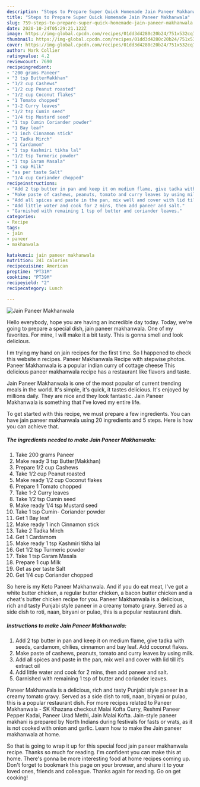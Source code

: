 ```yaml
---
description: "Steps to Prepare Super Quick Homemade Jain Paneer Makhanwala"
title: "Steps to Prepare Super Quick Homemade Jain Paneer Makhanwala"
slug: 759-steps-to-prepare-super-quick-homemade-jain-paneer-makhanwala
date: 2020-10-24T05:29:21.122Z
image: https://img-global.cpcdn.com/recipes/01dd3d4280c20b24/751x532cq70/jain-paneer-makhanwala-recipe-main-photo.jpg
thumbnail: https://img-global.cpcdn.com/recipes/01dd3d4280c20b24/751x532cq70/jain-paneer-makhanwala-recipe-main-photo.jpg
cover: https://img-global.cpcdn.com/recipes/01dd3d4280c20b24/751x532cq70/jain-paneer-makhanwala-recipe-main-photo.jpg
author: Mark Collier
ratingvalue: 4.2
reviewcount: 7690
recipeingredient:
- "200 grams Paneer"
- "3 tsp ButterMakkhan"
- "1/2 cup Cashews"
- "1/2 cup Peanut roasted"
- "1/2 cup Coconut flakes"
- "1 Tomato chopped"
- "1-2 Curry leaves"
- "1/2 tsp Cumin seed"
- "1/4 tsp Mustard seed"
- "1 tsp Cumin Coriander powder"
- "1 Bay leaf"
- "1 inch Cinnamon stick"
- "2 Tadka Mirch"
- "1 Cardamom"
- "1 tsp Kashmiri tikha lal"
- "1/2 tsp Turmeric powder"
- "1 tsp Garam Masala"
- "1 cup Milk"
- "as per taste Salt"
- "1/4 cup Coriander chopped"
recipeinstructions:
- "Add 2 tsp butter in pan and keep it on medium flame, give tadka with seeds, cardamom, chilies, cinnamon and bay leaf. Add coconut flakes."
- "Make paste of cashews, peanuts, tomato and curry leaves by using milk."
- "Add all spices and paste in the pan, mix well and cover with lid till it’s extract oil"
- "Add little water and cook for 2 mins, then add paneer and salt."
- "Garnished with remaining 1 tsp of butter and coriander leaves."
categories:
- Recipe
tags:
- jain
- paneer
- makhanwala

katakunci: jain paneer makhanwala 
nutrition: 241 calories
recipecuisine: American
preptime: "PT31M"
cooktime: "PT39M"
recipeyield: "2"
recipecategory: Lunch

---
```



![Jain Paneer Makhanwala](https://img-global.cpcdn.com/recipes/01dd3d4280c20b24/751x532cq70/jain-paneer-makhanwala-recipe-main-photo.jpg)

Hello everybody, hope you are having an incredible day today. Today, we're going to prepare a special dish, jain paneer makhanwala. One of my favorites. For mine, I will make it a bit tasty. This is gonna smell and look delicious.

I m trying my hand on jain recipes for the first time. So I happened to check this website n recipes. Paneer Makhanwala Recipe with stepwise photos. Paneer Makhanwala is a popular indian curry of cottage cheese This delicious paneer makhanwala recipe has a restaurant like flavors and taste.

Jain Paneer Makhanwala is one of the most popular of current trending meals in the world. It's simple, it's quick, it tastes delicious. It's enjoyed by millions daily. They are nice and they look fantastic. Jain Paneer Makhanwala is something that I've loved my entire life.


To get started with this recipe, we must prepare a few ingredients. You can have jain paneer makhanwala using 20 ingredients and 5 steps. Here is how you can achieve that.

<!--inarticleads1-->

##### The ingredients needed to make Jain Paneer Makhanwala:

1. Take 200 grams Paneer
1. Make ready 3 tsp Butter(Makkhan)
1. Prepare 1/2 cup Cashews
1. Take 1/2 cup Peanut roasted
1. Make ready 1/2 cup Coconut flakes
1. Prepare 1 Tomato chopped
1. Take 1-2 Curry leaves
1. Take 1/2 tsp Cumin seed
1. Make ready 1/4 tsp Mustard seed
1. Take 1 tsp Cumin- Coriander powder
1. Get 1 Bay leaf
1. Make ready 1 inch Cinnamon stick
1. Take 2 Tadka Mirch
1. Get 1 Cardamom
1. Make ready 1 tsp Kashmiri tikha lal
1. Get 1/2 tsp Turmeric powder
1. Take 1 tsp Garam Masala
1. Prepare 1 cup Milk
1. Get as per taste Salt
1. Get 1/4 cup Coriander chopped


So here is my Keto Paneer Makhanwala. And if you do eat meat, I&#39;ve got a white butter chicken, a regular butter chicken, a bacon butter chicken and a cheat&#39;s butter chicken recipe for you. Paneer Makhanwala is a delicious, rich and tasty Punjabi style paneer in a creamy tomato gravy. Served as a side dish to roti, naan, biryani or pulao, this is a popular restaurant dish. 

<!--inarticleads2-->

##### Instructions to make Jain Paneer Makhanwala:

1. Add 2 tsp butter in pan and keep it on medium flame, give tadka with seeds, cardamom, chilies, cinnamon and bay leaf. Add coconut flakes.
1. Make paste of cashews, peanuts, tomato and curry leaves by using milk.
1. Add all spices and paste in the pan, mix well and cover with lid till it’s extract oil
1. Add little water and cook for 2 mins, then add paneer and salt.
1. Garnished with remaining 1 tsp of butter and coriander leaves.


Paneer Makhanwala is a delicious, rich and tasty Punjabi style paneer in a creamy tomato gravy. Served as a side dish to roti, naan, biryani or pulao, this is a popular restaurant dish. For more recipes related to Paneer Makhanwala - SK Khazana checkout Malai Kofta Curry, Reshmi Paneer Pepper Kadai, Paneer Urad Methi, Jain Malai Kofta. Jain-style paneer makhani is prepared by North Indians during festivals for fasts or vrats, as it is not cooked with onion and garlic. Learn how to make the Jain paneer makhanwala at home. 

So that is going to wrap it up for this special food jain paneer makhanwala recipe. Thanks so much for reading. I'm confident you can make this at home. There's gonna be more interesting food at home recipes coming up. Don't forget to bookmark this page on your browser, and share it to your loved ones, friends and colleague. Thanks again for reading. Go on get cooking!
